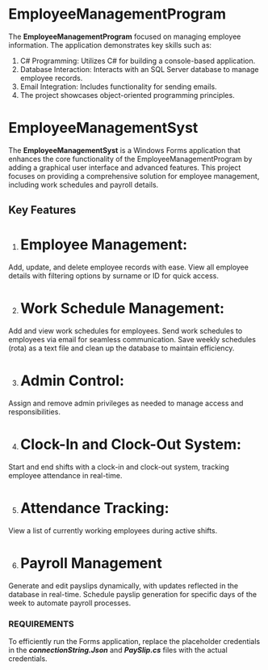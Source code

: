 # EmployeeManagementProgram

The **EmployeeManagementProgram** focused on managing employee information. The application demonstrates key skills such as:
 1) C# Programming: Utilizes C# for building a console-based application.
 2) Database Interaction: Interacts with an SQL Server database to manage employee records.
 3) Email Integration: Includes functionality for sending emails.
 4) The project showcases object-oriented programming principles.

# EmployeeManagementSyst 
The **EmployeeManagementSyst** is a Windows Forms application that enhances the core functionality of the EmployeeManagementProgram by adding a graphical user interface and advanced features. This project focuses on providing a comprehensive solution for employee management, including work schedules and payroll details.

## Key Features

1) # Employee Management:
Add, update, and delete employee records with ease.
View all employee details with filtering options by surname or ID for quick access.

2) # Work Schedule Management:
Add and view work schedules for employees.
Send work schedules to employees via email for seamless communication.
Save weekly schedules (rota) as a text file and clean up the database to maintain efficiency.

3) # Admin Control:
Assign and remove admin privileges as needed to manage access and responsibilities.

4) # Clock-In and Clock-Out System:
Start and end shifts with a clock-in and clock-out system, tracking employee attendance in real-time.

5) # Attendance Tracking:
View a list of currently working employees during active shifts.

6) # Payroll Management
Generate and edit payslips dynamically, with updates reflected in the database in real-time.
Schedule payslip generation for specific days of the week to automate payroll processes.

### REQUIREMENTS
To efficiently run the Forms application, replace the placeholder credentials in the ***connectionString.Json*** and ***PaySlip.cs*** files with the actual credentials.

